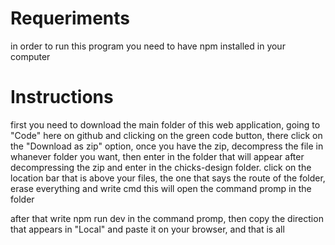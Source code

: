 # Requeriments
in order to run this program you need to have npm installed in your computer

# Instructions
first you need to download the main folder of this web application, going to "Code" here on github and clicking on the green code button, there click on the "Download as zip" option, once you have the zip, decompress the file in whanever folder you want, then enter in the folder that will appear after decompressing the zip and enter in the chicks-design folder. click on the location bar that is above your files, the one that says the route of the folder, erase everything and write cmd this will open the command promp in the folder

after that write npm run dev in the command promp, then copy the direction that appears in "Local" and paste it on your browser, and that is all

